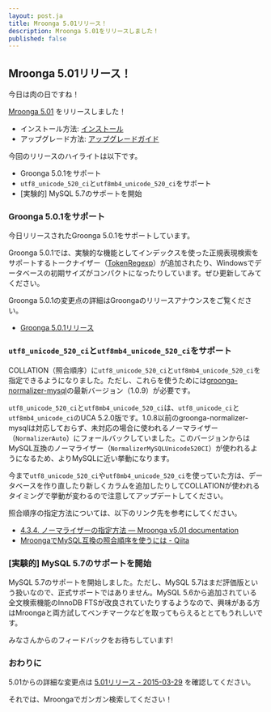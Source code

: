 ```yaml
---
layout: post.ja
title: Mroonga 5.01リリース！
description: Mroonga 5.01をリリースしました！
published: false
---
```


## Mroonga 5.01リリース！

今日は肉の日ですね！

[Mroonga 5.01](/ja/docs/news.html#release-5-01) をリリースしました！

* インストール方法: [インストール](/ja/docs/install.html)
* アップグレード方法: [アップグレードガイド](/ja/docs/upgrade.html)

今回のリリースのハイライトは以下です。

* Groonga 5.0.1をサポート
* `utf8_unicode_520_ci`と`utf8mb4_unicode_520_ci`をサポート
* [実験的] MySQL 5.7のサポートを開始

### Groonga 5.0.1をサポート

今日リリースされたGroonga 5.0.1をサポートしています。

Groonga 5.0.1では、実験的な機能としてインデックスを使った正規表現検索をサポートするトークナイザー（[TokenRegexp](http://groonga.org/ja/docs/reference/tokenizers.html#tokenregexp)）が追加されたり、Windowsでデータベースの初期サイズがコンパクトになったりしています。ぜひ更新してみてください。

Groonga 5.0.1の変更点の詳細はGroongaのリリースアナウンスをご覧ください。

* [Groonga 5.0.1リリース](http://groonga.org/ja/blog/2015/03/29/release.html)

### `utf8_unicode_520_ci`と`utf8mb4_unicode_520_ci`をサポート

COLLATION（照合順序）に`utf8_unicode_520_ci`と`utf8mb4_unicode_520_ci`を指定できるようになりました。ただし、これらを使うためには[groonga-normalizer-mysql](https://github.com/groonga/groonga-normalizer-mysql)の最新バージョン（1.0.9）が必要です。

`utf8_unicode_520_ci`と`utf8mb4_unicode_520_ci`は、`utf8_unicode_ci`と`utf8mb4_unicode_ci`のUCA 5.2.0版です。1.0.8以前のgroonga-normalizer-mysqlは対応しておらず、未対応の場合に使われるノーマライザー（`NormalizerAuto`）にフォールバックしていました。このバージョンからはMySQL互換のノーマライザー（`NormalizerMySQLUnicode520CI`）が使われるようになるため、よりMySQLに近い挙動になります。

今まで`utf8_unicode_520_ci`や`utf8mb4_unicode_520_ci`を使っていた方は、データベースを作り直したり新しくカラムを追加したりしてCOLLATIONが使われるタイミングで挙動が変わるので注意してアップデートしてください。

照合順序の指定方法については、以下のリンク先を参考にしてください。

* [4.3.4. ノーマライザーの指定方法 — Mroonga v5.01 documentation](http://mroonga.org/ja/docs/tutorial/storage.html#how-to-specify-the-normalizer)
* [MroongaでMySQL互換の照合順序を使うには - Qiita](http://qiita.com/groonga/items/41d12f16b091426d2158)

### [実験的] MySQL 5.7のサポートを開始

MySQL 5.7のサポートを開始しました。ただし、MySQL 5.7はまだ評価版という扱いなので、正式サポートではありません。MySQL 5.6から追加されている全文検索機能のInnoDB FTSが改良されていたりするようなので、興味がある方はMroongaと両方試してベンチマークなどを取ってもらえるととてもうれしいです。

みなさんからのフィードバックをお待ちしています!

### おわりに

5.01からの詳細な変更点は [5.01リリース - 2015-03-29](/ja/docs/news.html#release-5-01) を確認してください。

それでは、Mroongaでガンガン検索してください！
